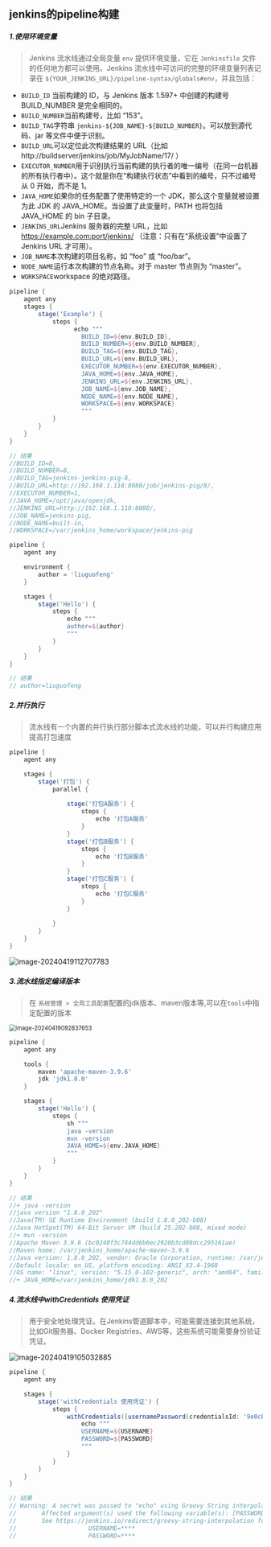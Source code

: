 ## jenkins的pipeline构建

##### 1.使用环境变量

> Jenkins 流水线通过全局变量 `env` 提供环境变量，它在 `Jenkinsfile` 文件的任何地方都可以使用。Jenkins 流水线中可访问的完整的环境变量列表记录在 ``${YOUR_JENKINS_URL}/pipeline-syntax/globals#env``，并且包括：

- `BUILD_ID` 当前构建的 ID，与 Jenkins 版本 1.597+ 中创建的构建号 BUILD_NUMBER 是完全相同的。
- `BUILD_NUMBER`当前构建号，比如 “153”。
- `BUILD_TAG`字符串 `jenkins-${JOB_NAME}-${BUILD_NUMBER}`。可以放到源代码、jar 等文件中便于识别。
- `BUILD_URL`可以定位此次构建结果的 URL（比如 http://buildserver/jenkins/job/MyJobName/17/ ）
- `EXECUTOR_NUMBER`用于识别执行当前构建的执行者的唯一编号（在同一台机器的所有执行者中）。这个就是你在“构建执行状态”中看到的编号，只不过编号从 0 开始，而不是 1。
- `JAVA_HOME`如果你的任务配置了使用特定的一个 JDK，那么这个变量就被设置为此 JDK 的 JAVA_HOME。当设置了此变量时，PATH 也将包括 JAVA_HOME 的 bin 子目录。
- `JENKINS_URL`Jenkins 服务器的完整 URL，比如 https://example.com:port/jenkins/ （注意：只有在“系统设置”中设置了 Jenkins URL 才可用）。
- `JOB_NAME`本次构建的项目名称，如 “foo” 或 “foo/bar”。
- `NODE_NAME`运行本次构建的节点名称。对于 master 节点则为 “master”。
- `WORKSPACE`workspace 的绝对路径。

```groovy
pipeline {
    agent any
    stages {
        stage('Example') {
            steps {
                  echo """
                    BUILD_ID=${env.BUILD_ID},
                    BUILD_NUMBER=${env.BUILD_NUMBER},
                    BUILD_TAG=${env.BUILD_TAG},
                    BUILD_URL=${env.BUILD_URL},
                    EXECUTOR_NUMBER=${env.EXECUTOR_NUMBER},
                    JAVA_HOME=${env.JAVA_HOME},
                    JENKINS_URL=${env.JENKINS_URL},
                    JOB_NAME=${env.JOB_NAME},
                    NODE_NAME=${env.NODE_NAME},
                    WORKSPACE=${env.WORKSPACE}
                    """
            }
        }
    }
}

// 结果
//BUILD_ID=8,
//BUILD_NUMBER=8,
//BUILD_TAG=jenkins-jenkins-pig-8,
//BUILD_URL=http://192.168.1.118:8080/job/jenkins-pig/8/,
//EXECUTOR_NUMBER=1,
//JAVA_HOME=/opt/java/openjdk,
//JENKINS_URL=http://192.168.1.118:8080/,
//JOB_NAME=jenkins-pig,
//NODE_NAME=built-in,
//WORKSPACE=/var/jenkins_home/workspace/jenkins-pig
```

```groovy
pipeline {
    agent any

    environment { 
        author = 'liuguofeng'   
    }

    stages {
        stage('Hello') {
            steps {
                echo """ 
                author=${author}
                """
            }
        }
    }
}

// 结果
// author=liuguofeng
```

##### 2.并行执行

> 流水线有一个内置的并行执行部分脚本式流水线的功能，可以并行构建应用提高打包速度

```groovy
pipeline {
    agent any

    stages {
        stage('打包') {
            parallel {
                
                stage('打包A服务') {
                    steps {
                        echo '打包A服务'
                    }
                }
                stage('打包B服务') {
                    steps {
                        echo '打包B服务'
                    }
                }
                stage('打包C服务') {
                    steps {
                        echo '打包C服务'
                    }
                }
                
            }
        }
    }
}

```
![image-20240419112707783](../../../assets/image-20240419112707783.png)

##### 3.流水线指定编译版本

> 在 `系统管理 > 全局工具配置`配置的jdk版本、maven版本等,可以在`tools`中指定配置的版本

<img src="../../../assets/image-20240419092837653.png" alt="image-20240419092837653" style="zoom:80%;" />

```groovy
pipeline {
    agent any

    tools {
        maven 'apache-maven-3.9.6'
        jdk 'jdk1.8.0'
    }

    stages {
        stage('Hello') {
            steps {
                sh """ 
                java -version
                mvn -version
                JAVA_HOME=${env.JAVA_HOME}
                """
            }
        }
    }
}

// 结果
//+ java -version
//java version "1.8.0_202"
//Java(TM) SE Runtime Environment (build 1.8.0_202-b08)
//Java HotSpot(TM) 64-Bit Server VM (build 25.202-b08, mixed mode)
//+ mvn -version
//Apache Maven 3.9.6 (bc0240f3c744dd6b6ec2920b3cd08dcc295161ae)
//Maven home: /var/jenkins_home/apache-maven-3.9.6
//Java version: 1.8.0_202, vendor: Oracle Corporation, runtime: /var/jenkins_home/jdk1.8.0_202/jre
//Default locale: en_US, platform encoding: ANSI_X3.4-1968
//OS name: "linux", version: "5.15.0-102-generic", arch: "amd64", family: "unix"
//+ JAVA_HOME=/var/jenkins_home/jdk1.8.0_202
```

##### 4.流水线中withCredentials 使用凭证

> 用于安全地处理凭证。在Jenkins管道脚本中，可能需要连接到其他系统，比如Git服务器、Docker Registries、AWS等，这些系统可能需要身份验证凭证。

![image-20240419105032885](../../../assets/image-20240419105032885.png)

```groovy
pipeline {
    agent any

    stages {
        stage('withCredentials 使用凭证') {
            steps {
                withCredentials([usernamePassword(credentialsId: '9e0cbe9d-3df2-4c64-bda0-64edc44b797e', usernameVariable: 'USERNAME', passwordVariable: 'PASSWORD')]) {
                    echo """
                    USERNAME=${USERNAME}
                    PASSWORD=${PASSWORD}
                    """
                }
            }
        }
    }
}

// 结果
// Warning: A secret was passed to "echo" using Groovy String interpolation, which is insecure.
//		 Affected argument(s) used the following variable(s): [PASSWORD, USERNAME]
//		 See https://jenkins.io/redirect/groovy-string-interpolation for details.
//                    USERNAME=****
//                    PASSWORD=****
```









